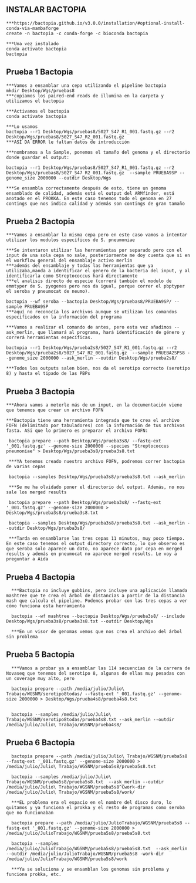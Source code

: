 
## INSTALAR BACTOPIA

    ***https://bactopia.github.io/v3.0.0/installation/#optional-install-conda-via-mambaforge
    create -n bactopia -c conda-forge -c bioconda bactopia

    ***Una vez instalado
    conda activate bactopia
    bactopia

## Prueba 1 Bactopia

    ***Vamos a ensamblar una cepa utilizando el pipeline bactopia
    mkdir Desktop/Wgs/pruebas8
    ***copiamos los paired-end reads de illumina en la carpeta y utilizamos el bactopia
    
    ***Activamos el bactopia
    conda activate bactopia
    
    ***Lo usamos
    bactopia --r1 Desktop/Wgs/pruebas8/5027_S47_R1_001.fastq.gz --r2 Desktop/Wgs/pruebas8/5027_S47_R2_001.fastq.gz 
    ***ASÍ DA ERROR le faltan datos de introducción

    ***nombramos a la Sample, ponemos el tamaño del genoma y el directorio donde guardar el output:
    
    bactopia --r1 Desktop/Wgs/pruebas8/5027_S47_R1_001.fastq.gz --r2 Desktop/Wgs/pruebas8/5027_S47_R2_001.fastq.gz  --sample PRUEBA9SP --genome_size 2000000 --outdir Desktop/Wgs

    ***Se ensambla correctamente después de esto, tiene un genoma ensamblado de calidad, además está el output del ARMfinder, está anotado en el PROKKA. En este caso tenemos todo el genoma en 27 contings que nos indica calidad y además son contings de gran tamaño

## Prueba 2 Bactopia

    ***Vamos a ensamblar la misma cepa pero en este caso vamos a intentar utilizar los modulos específicos de S. pneumoniae

    ***Se intentaron utilizar las herramientas por separado pero con el input de una sola cepa no sale, posteriormente me doy cuenta que si en el workflow general del ensamblaje activo merlin
    ***además del ensamblaje y todas las herramientas que ya utilizaba,manda a identificar el genero de la bacteria del input, y al identificarla como Streptococcus hará directamente 
    ***el analisis directo de especie (correrá también el modulo de emmtyper de S. pyogenes pero nos da igual, porque correr el pbptyper el seroba y pneumocat de neumo).

    bactopia --wf seroba --bactopia Desktop/Wgs/pruebas8/PRUEBA9SP/ --sample PRUEBA9SP 
    ***aquí no reconocía los archivos aunque se utilizan los comandos especificados en la información del programa

    ***Vamos a realizar el comando de antes, pero esta vez añadimos --ask_merlin, que llamará al programa, hará identificación de género y correrá herramientas específicas.

    bactopia --r1 Desktop/Wgs/prueba2s8/5027_S47_R1_001.fastq.gz --r2 Desktop/Wgs/prueba2s8/5027_S47_R2_001.fastq.gz  --sample PRUEBA2SPS8 --genome_size 2000000 --ask_merlin --outdir Desktop/Wgs/prueba2s8/

    ***Todos los outputs salen bien, nos da el serotipo correcto (serotipo 8) y hasta el tipado de las PBPs

## Prueba 3 Bactopia

    ***Ahora vamos a meterle más de un input, en la documentación viene que tenemos que crear un archivo FOFN

    ***Bactopia tiene una herramienta integrada que te crea el archivo FOFN (delimitado por tabuladores) con la información de tus archivos fasta. ASi que lo primero es preparar el archivo FOFN:

     bactopia prepare --path Desktop/Wgs/prueba3s8/ --fastq-ext '_001.fastq.gz' --genome-size 2000000 --species "Streptococcus pneumoniae" > Desktop/Wgs/prueba3s8/prueba3s8.txt

     ***YA tenemos creado nuestro archivo FOFN, podremos correr bactopia de varias cepas

     bactopia --samples Desktop/Wgs/prueba3s8/prueba3s8.txt --ask_merlin

     ***Se me ha olvidado poner el directorio del output. Además, no nos sale los merged results

     bactopia prepare --path Desktop/Wgs/prueba3s8/ --fastq-ext '_001.fastq.gz' --genome-size 2000000 > Desktop/Wgs/prueba3s8/prueba3s8.txt

     bactopia --samples Desktop/Wgs/prueba3s8/prueba3s8.txt --ask_merlin --outdir Desktop/Wgs/prueba3s8/

     ***Tarda en ensamblarse las tres cepas 11 minutos, muy poco tiempo. En este caso tenemos el output directory correcto, lo que observo es que seroba solo aparece un dato, no aparece dato por cepa en merged results y además en pneumocat no aparece merged results. Le voy a preguntar a Aida


## Prueba 4 Bactopia


      ***Bactopia no incluye gubbins, pero incluye una aplicación llamada mashtree que te crea el árbol de distancias a partir de la distancia mash que calcula el pipeline. Podemos probar con las tres cepas a ver cómo funciona esta herramienta
      
      bactopia --wf mashtree --bactopia Desktop/Wgs/prueba3s8/ --include Desktop/Wgs/prueba3s8/prueba3s8.txt --outdir Desktop/Wgs
      
      ***En un visor de genomas vemos que nos crea el archivo del árbol sin problema 


## Prueba 5 Bactopia

      ***Vamos a probar ya a ensamblar las 114 secuencias de la carrera de Novaseq que tenemos del serotipo 8, algunas de ellas muy pesadas con un coverage muy alto, pero 

      bactopia prepare --path /media/julio/Julio\ Trabajo/WGSNM/serotipo8todas/ --fastq-ext '_001.fastq.gz' --genome-size 2000000 > Desktop/Wgs/prueba4s8/prueba4s8.txt


      bactopia --samples /media/julio/Julio\ Trabajo/WGSNM/serotipo8todas/prueba4s8.txt --ask_merlin --outdir /media/julio/Julio\ Trabajo/WGSNM/prueba4s8/

      

## Prueba 6 Bactopia

     
      bactopia prepare --path /media/julio/Julio\ Trabajo/WGSNM/prueba5s8 --fastq-ext '_001.fastq.gz' --genome-size 2000000 > /media/julio/Julio\ Trabajo/WGSNM/prueba5s8/prueba5s8.txt 
      
      bactopia --samples /media/julio/Julio\ Trabajo/WGSNM/prueba5s8/prueba5s8.txt  --ask_merlin --outdir /media/julio/Julio\ Trabajo/WGSNM/prueba5s8^Cwork-dir /media/julio/Julio\ Trabajo/WGSNM/prueba5s8/work/

      ***EL problema era el espacio en el nombre del disco duro, lo quitamos y ya funciona el prokka y el resto de programas como seroba que no funcionaban 

      bactopia prepare --path /media/julio/JulioTrabajo/WGSNM/prueba5s8 --fastq-ext '_001.fastq.gz' --genome-size 2000000 > /media/julio/JulioTrabajo/WGSNM/prueba5s8/prueba5s8.txt 

      bactopia --samples /media/julio/JulioTrabajo/WGSNM/prueba5s8/prueba5s8.txt  --ask_merlin --outdir /media/julio/JulioTrabajo/WGSNM/prueba5s8 -work-dir /media/julio/JulioTrabajo/WGSNM/prueba5s8/work

      ***Ya se soluciona y se ensamblan los genomas sin problema y funciona prokka, etc.






    
